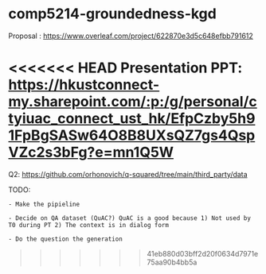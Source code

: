 # comp5214-groundedness-kgd

Proposal : https://www.overleaf.com/project/622870e3d5c648efbb791612

<<<<<<< HEAD
Presentation PPT: https://hkustconnect-my.sharepoint.com/:p:/g/personal/ctyiuac_connect_ust_hk/EfpCzby5h91FpBgSASw64O8B8UXsQZ7gs4QspVZc2s3bFg?e=mn1Q5W
=======
Q2: https://github.com/orhonovich/q-squared/tree/main/third_party/data

TODO: 

    - Make the pipieline

    - Decide on QA dataset (QuAC?) QuAC is a good because 1) Not used by T0 during PT 2) The context is in dialog form

    - Do the question the generation 
>>>>>>> 41eb880d03bff2d20f0634d7971e75aa90b4bb5a
